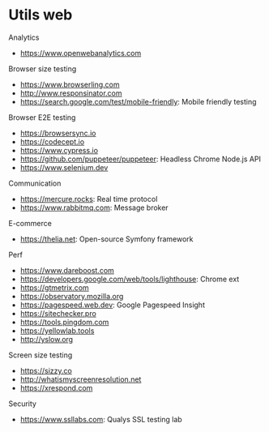 # Utils web

Analytics
* https://www.openwebanalytics.com

Browser size testing
* https://www.browserling.com
* http://www.responsinator.com
* https://search.google.com/test/mobile-friendly: Mobile friendly testing

Browser E2E testing
* https://browsersync.io
* https://codecept.io
* https://www.cypress.io
* https://github.com/puppeteer/puppeteer: Headless Chrome Node.js API 
* https://www.selenium.dev

Communication
* https://mercure.rocks: Real time protocol
* https://www.rabbitmq.com: Message broker

E-commerce
* https://thelia.net: Open-source Symfony framework

Perf
* https://www.dareboost.com
* https://developers.google.com/web/tools/lighthouse: Chrome ext
* https://gtmetrix.com
* https://observatory.mozilla.org
* https://pagespeed.web.dev: Google Pagespeed Insight
* https://sitechecker.pro
* https://tools.pingdom.com
* https://yellowlab.tools
* http://yslow.org

Screen size testing
* https://sizzy.co
* http://whatismyscreenresolution.net
* https://xrespond.com

Security
* https://www.ssllabs.com: Qualys SSL testing lab

